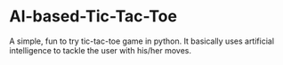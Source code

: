 # AI-based-Tic-Tac-Toe
A simple, fun to try tic-tac-toe game in python. It basically uses artificial intelligence to tackle the user with his/her moves.
